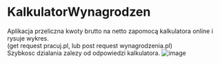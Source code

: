 # KalkulatorWynagrodzen

Aplikacja przeliczna kwoty brutto na netto zapomocą kalkulatora online i rysuje wykres.  
(get request pracuj.pl, lub post request wynagrodzenia.pl)  
Szybkosc dzialania zalezy od odpowiedzi kalkulatora.
![image](https://i.imgur.com/ObsNhx5.png)
